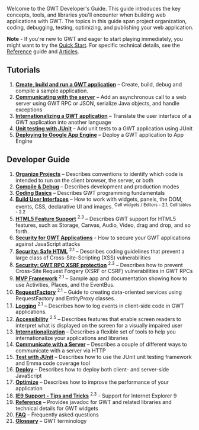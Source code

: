 <p>
Welcome to the GWT Developer's Guide.
This guide introduces the key concepts, tools, and libraries you'll encounter when building web applications with GWT.
The topics in this guide span project organization, coding, debugging, testing, optimizing, and publishing your web application.
</p>

<p class="note">
<b>Note</b> - If you're new to GWT and eager to start playing immediately, you might want to try the <a href="../../gettingstarted.html">Quick Start</a>. For specific technical details, see the <a href="RefGuide.html">Reference</a> guide and <a href="../../articles/articles.html">Articles</a>.
</p>

<style type="text/css">
   ol.toc li { font-weight: normal; }
   ol.toc li a { font-weight: bold; }
</style>

<h2>Tutorials</h2>
<ol class="toc">

  <li><a href="tutorial/gettingstarted.html">Create, build and run a GWT application</a> &ndash; Create, build, debug and compile a sample application.</li>

  <li><a href="tutorial/clientserver.html">Communicating with the server</a> &ndash;
      Add an asynchronous call to a web server using GWT RPC or JSON, serialize Java objects, and handle exceptions</li>

  <li><a href="tutorial/i18n.html">Internationalizing a GWT application</a> &ndash;
      Translate the user interface of a GWT application into another language</li>

  <li><a href="tutorial/JUnit.html">Unit testing with JUnit</a> &ndash;
      Add unit tests to a GWT application using JUnit</li>

  <li><a href="tutorial/appengine.html">Deploying to Google App Engine</a> &ndash;
      Deploy a GWT application to App Engine</li>

</ol>

<h2>Developer Guide</h2>
<ol class="toc">
  <li><a href="DevGuideOrganizingProjects.html">Organize Projects</a> &ndash; Describes conventions to identify which code is intended to run on the client browser, the server, or both</li>
  <li><a href="DevGuideCompilingAndDebugging.html">Compile &amp; Debug</a> &ndash; Describes development and production modes</li>
  <li><a href="DevGuideCodingBasics.html">Coding Basics</a> &ndash; Describes GWT programming fundamentals
  </li>
  <li><a href="DevGuideUi.html">Build User Interfaces</a> &ndash; How to work with widgets, panels, the DOM, events, CSS, declarative UI and images. <sup class="version-sup">Cell widgets / Editors - 2.1, Cell tables - 2.2</sup>
  </li>
 <li><a href="DevGuideHtml5.html">HTML5 Feature Support</a> <sup class="version-sup">2.3</sup> &ndash; Describes GWT support for HTML5 features, such as Storage, Canvas, Audio, Video, drag and drop, and so forth.
  </li>
  <li><a href="../../articles/security_for_gwt_applications.html">Security for GWT Applications</a> - How to secure your GWT applications against JavaScript attacks
  <li><a href="DevGuideSecuritySafeHtml.html">Security:
  Safe HTML</a> <sup class="version-sup">2.1</sup> &ndash;
 Describes coding guidelines that prevent a large class of Cross-Site-Scripting (XSS) vulnerabilities
 </li>
  <li><a href="DevGuideSecurityRpcXsrf.html">Security:
  GWT RPC XSRF protection</a> <sup class="version-sup">2.3</sup> &ndash;
 Describes how to prevent Cross-Site Request Forgery (XSRF or CSRF) vulnerabilities in GWT RPCs
 </li>
  <li><a href="DevGuideMvpActivitiesAndPlaces.html">MVP Framework</a> <sup class="version-sup">2.1</sup> &ndash; Sample app and documentation showing how to use Activities, Places, and the EventBus.
  </li>
  <li><a href="DevGuideRequestFactory.html">RequestFactory</a> <sup class="version-sup">2.1</sup> &ndash; Guide to creating data-oriented services using RequestFactory and EntityProxy classes.
  </li>
  <li><a href="DevGuideLogging.html">Logging</a> <sup class="version-sup">2.1</sup> &ndash; Describes how to log events in client-side code in GWT applications.
  </li>
 <li><a href="DevGuideA11y.html">Accessibility</a>  <sup class="version-sup">2.5</sup> &ndash; Describes features that enable screen readers to interpret what is displayed on the screen for a visually impaired user</li>
  <li><a href="DevGuideI18n.html">Internationalization</a> &ndash; Describes a flexible set of tools to help you internationalize your applications and libraries
  </li>
 <li><a href="DevGuideServerCommunication.html">Communicate with a Server</a> &ndash; Describes a couple of different ways to communicate with a server via HTTP</li>
  <li><a href="DevGuideTesting.html">Test with JUnit</a> &ndash; Describes how to use the JUnit unit testing framework and Emma code coverage tool
  </li>
 <li><a href="DevGuideDeploying.html">Deploy</a> &ndash; Describes how to deploy both client- and server-side JavaScript</li>
  <li><a href="DevGuideOptimizing.html">Optimize</a> &ndash; Describes how to improve the performance of your application
  </li>
 <li><a href="DevGuideIE9.html">IE9 Support - Tips and Tricks</a> <sup class="version-sup">2.3</sup> - Support for Internet Explorer 9</li>
 <li><a href="RefGuide.html">Reference</a> &ndash; Provides javadoc for GWT and related libraries and technical details for GWT widgets
  </li>
 <li><a href="FAQ.html">FAQ</a> &ndash; Frequently asked questions
  </li>
 <li><a href="DevGuideGlossary.html">Glossary</a> &ndash; GWT terminology</li>
</ol>



